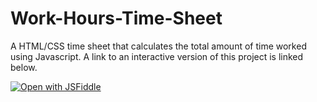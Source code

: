 # Work-Hours-Time-Sheet
A HTML/CSS time sheet that calculates the total amount of time worked using Javascript. A link to an interactive version of this project is linked below.

[![Open with JSFiddle](https://img.shields.io/static/v1?message=Open%20with%20JSFiddle&logo=jsfiddle&labelColor=5c5c5c&color=blue&logoColor=9cf&label=%20)](https://jsfiddle.net/biabab/3oL01h59/665/)
